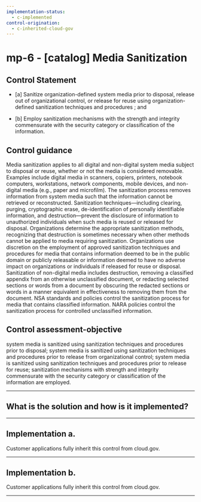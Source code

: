 ```yaml
---
implementation-status:
  - c-implemented
control-origination:
  - c-inherited-cloud-gov
---
```


# mp-6 - \[catalog\] Media Sanitization

## Control Statement

- \[a\] Sanitize organization-defined system media prior to disposal, release out of organizational control, or release for reuse using organization-defined sanitization techniques and procedures ; and

- \[b\] Employ sanitization mechanisms with the strength and integrity commensurate with the security category or classification of the information.

## Control guidance

Media sanitization applies to all digital and non-digital system media subject to disposal or reuse, whether or not the media is considered removable. Examples include digital media in scanners, copiers, printers, notebook computers, workstations, network components, mobile devices, and non-digital media (e.g., paper and microfilm). The sanitization process removes information from system media such that the information cannot be retrieved or reconstructed. Sanitization techniques—including clearing, purging, cryptographic erase, de-identification of personally identifiable information, and destruction—prevent the disclosure of information to unauthorized individuals when such media is reused or released for disposal. Organizations determine the appropriate sanitization methods, recognizing that destruction is sometimes necessary when other methods cannot be applied to media requiring sanitization. Organizations use discretion on the employment of approved sanitization techniques and procedures for media that contains information deemed to be in the public domain or publicly releasable or information deemed to have no adverse impact on organizations or individuals if released for reuse or disposal. Sanitization of non-digital media includes destruction, removing a classified appendix from an otherwise unclassified document, or redacting selected sections or words from a document by obscuring the redacted sections or words in a manner equivalent in effectiveness to removing them from the document. NSA standards and policies control the sanitization process for media that contains classified information. NARA policies control the sanitization process for controlled unclassified information.

## Control assessment-objective

system media is sanitized using sanitization techniques and procedures prior to disposal;
system media is sanitized using sanitization techniques and procedures prior to release from organizational control;
system media is sanitized using sanitization techniques and procedures prior to release for reuse;
sanitization mechanisms with strength and integrity commensurate with the security category or classification of the information are employed.

______________________________________________________________________

## What is the solution and how is it implemented?

<!-- Please leave this section blank and enter implementation details in the parts below. -->

______________________________________________________________________

## Implementation a.

Customer applications fully inherit this control from cloud.gov.

______________________________________________________________________

## Implementation b.

Customer applications fully inherit this control from cloud.gov.

______________________________________________________________________
